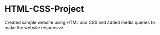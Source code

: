 # HTML-CSS-Project

Created sample website using HTML and CSS and added media queries to make the website responsive.
